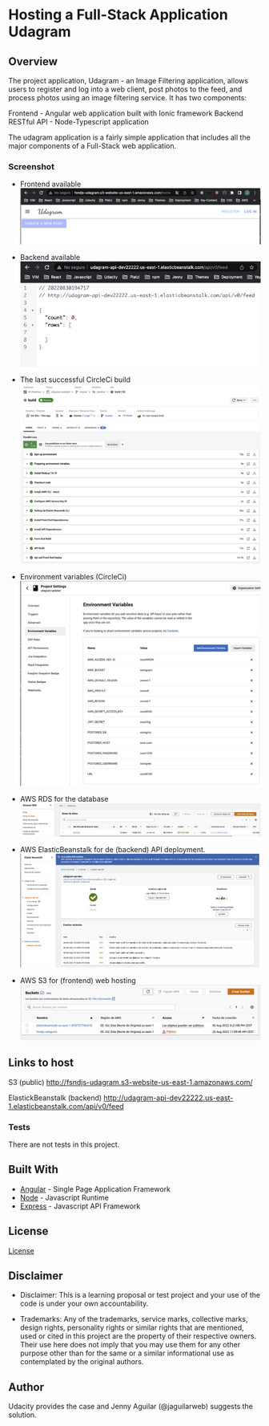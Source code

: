 # Hosting a Full-Stack Application Udagram

## Overview

The project application, Udagram - an Image Filtering application, allows users to register and log into a web client, post photos to the feed, and process photos using an image filtering service. It has two components:

Frontend - Angular web application built with Ionic framework
Backend RESTful API - Node-Typescript application

The udagram application is a fairly simple application that includes all the major components of a Full-Stack web application.


### Screenshot

- Frontend available
![](https://github.com/jaguilarweb/udagram-updated/blob/master/documents/frontend_ok.png)


- Backend available
![](https://github.com/jaguilarweb/udagram-updated/blob/master/documents/backend_ok.png)


- The last successful CircleCi build
![](https://github.com/jaguilarweb/udagram-updated/blob/master/documents/circleci_ok.png)


- Environment variables (CircleCi)
![](https://github.com/jaguilarweb/udagram-updated/blob/master/documents/circleci_env.png)


- AWS RDS for the database
![](https://github.com/jaguilarweb/udagram-updated/blob/master/documents/db_rds.png)


- AWS ElasticBeanstalk for de (backend) API deployment.
![](https://github.com/jaguilarweb/udagram-updated/blob/master/documents/beanstalk_ok.png)


- AWS S3 for (frontend) web hosting
![](https://github.com/jaguilarweb/udagram-updated/blob/master/documents/buckets_ok.png)


## Links to host

S3 (public)
http://fsndjs-udagram.s3-website-us-east-1.amazonaws.com/

ElastickBeanstalk (backend)
http://udagram-api-dev22222.us-east-1.elasticbeanstalk.com/api/v0/feed


### Tests

There are not tests in this project.


## Built With

- [Angular](https://angular.io/) - Single Page Application Framework
- [Node](https://nodejs.org) - Javascript Runtime
- [Express](https://expressjs.com/) - Javascript API Framework

## License

[License](LICENSE.txt)


## Disclaimer
- Disclaimer: This is a learning proposal or test project and your use of the code is under your own accountability.

- Trademarks: Any of the trademarks, service marks, collective marks, design rights, personality rights or similar rights that are mentioned, used or cited in this project are the property of their respective owners. Their use here does not imply that you may use them for any other purpose other than for the same or a similar informational use as contemplated by the original authors.

## Author
 Udacity provides the case and Jenny Aguilar (@jaguilarweb) suggests the solution.